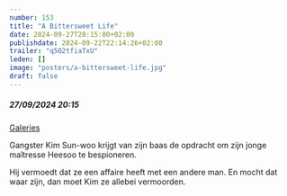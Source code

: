 ```yaml
---
number: 153
title: "A Bittersweet Life"
date: 2024-09-27T20:15:00+02:00
publishdate: 2024-09-22T22:14:26+02:00
trailer: "q5O2tfiaTxU"
leden: []
image: "posters/a-bittersweet-life.jpg"
draft: false
---
```


##### 27/09/2024 20:15

[Galeries](https://galeries.be/nl/12th-korean-film-festival-a-bittersweet-life/)

Gangster Kim Sun-woo krijgt van zijn baas de opdracht om zijn jonge maîtresse
Heesoo te bespioneren.
<!--more-->
Hij vermoedt dat ze een affaire heeft met een andere man.
En mocht dat waar zijn, dan moet Kim ze allebei vermoorden.
